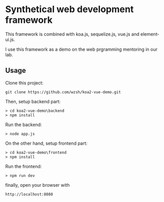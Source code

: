 # Synthetical web development framework
This framework is combined with koa.js, sequelize.js, vue.js and element-ui.js.

I use this framework as a demo on the web prgramming mentoring in our lab.

## Usage
Clone this project:
```
git clone https://github.com/wzsh/koa2-vue-demo.git
```
Then, setup backend part:
```
> cd koa2-vue-demo\backend
> npm install
```
Run the backend:
```
> node app.js
```


On the other hand, setup frontend part:
```
> cd koa2-vue-demo\frontend
> npm install
```
Run the frontend:
```
> npm run dev
```

finally, open your browser with
```
http://localhost:8080
```


